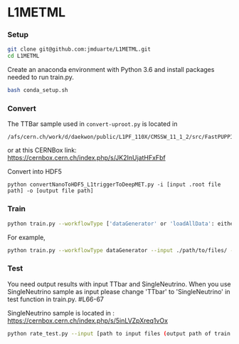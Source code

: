 # L1METML

### Setup
```bash
git clone git@github.com:jmduarte/L1METML.git
cd L1METML
```

Create an anaconda environment with Python 3.6 and install packages needed to run train.py.
```bash
bash conda_setup.sh
```

### Convert
The TTBar sample used in `convert-uproot.py` is located in
```
/afs/cern.ch/work/d/daekwon/public/L1PF_110X/CMSSW_11_1_2/src/FastPUPPI/NtupleProducer/python/TTbar_PU200_110X_1M/
```
or at this CERNBox link: https://cernbox.cern.ch/index.php/s/JK2InUjatHFxFbf

Convert into HDF5
```
python convertNanoToHDF5_L1triggerToDeepMET.py -i [input .root file path] -o [output file path]
```

### Train
```bash
python train.py --workflowType ['dataGenerator' or 'loadAllData': either use a data generator or load all data into memory]  --input [path to input files] --output [output path (plot and weight will be stored)] --mode [0 or 1 (0 for L1MET model, 1 for DeepMET model)] --epochs [int] --quantized [total bits] [int bits] --units [dense layer 1 units] [dense layer 2 units] [etc.]
```
For example,
```bash
python train.py --workflowType dataGenerator --input ./path/to/files/ --output ./path/to/result/ --mode 1 --epochs --quantized 8 2 --units 12 36
```

### Test
You need output results with input TTbar and SingleNeutrino.
When you use SingleNeutrino sample as input please change 'TTbar' to 'SingleNeutrino' in test function in train.py. #L66-67

SingleNeutrino sample is located in : https://cernbox.cern.ch/index.php/s/5inLVZpXreq1vOx

```bash
python rate_test.py --input [path to input files (output path of train.py)] --plot [ROC, rate, rate_com]
```
